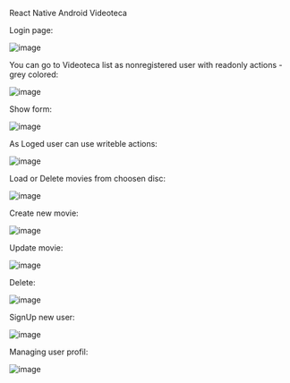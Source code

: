 React Native Android Videoteca

Login page:

![image](https://github.com/damko81/videotekaReactNative/assets/162964541/094afb86-ef5b-46c9-857f-54879b4eb8db)

You can go to Videoteca list as nonregistered user with readonly actions - grey colored:

![image](https://github.com/damko81/videotekaReactNative/assets/162964541/320747c6-dbf2-40b1-a2d6-e9496f6032b0)


Show form:

![image](https://github.com/damko81/videotekaReactNative/assets/162964541/b7821cd5-93b2-4b94-a198-f93941b7b3a5)

As Loged user can use writeble actions:

![image](https://github.com/damko81/videotekaReactNative/assets/162964541/66fd0fbb-a52a-4205-865e-8502b6db3523)

Load or Delete movies from choosen disc:

![image](https://github.com/damko81/videotekaReactNative/assets/162964541/e226b0db-01c8-41cc-b780-6dd1d867e32a)

Create new movie:

![image](https://github.com/damko81/videotekaReactNative/assets/162964541/40212cf2-8c9c-4a95-95dc-4f4e7b7b5665)


Update movie:

![image](https://github.com/damko81/videotekaReactNative/assets/162964541/60cc6307-7e75-4e60-bb54-88082972af2c)


Delete:

![image](https://github.com/damko81/videotekaReactNative/assets/162964541/43b343e1-c765-4840-ad74-2d3aebe43a32)

SignUp new user:

![image](https://github.com/damko81/videotekaReactNative/assets/162964541/8376ba17-0d83-4c85-a0f9-f4d329b597fd)

Managing user profil:

![image](https://github.com/damko81/videotekaReactNative/assets/162964541/ce0325ae-e411-461a-9b45-dcc849fa8dc0)






